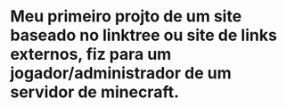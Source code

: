 # Meu primeiro projto de um site baseado no linktree ou site de links externos, fiz para um jogador/administrador de um servidor de minecraft.
